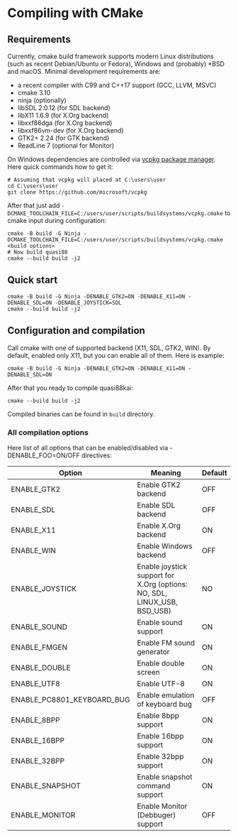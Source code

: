 # Compiling with CMake

## Requirements

Currently, cmake build framework supports modern Linux distributions (such as recent Debian/Ubuntu or Fedora), Windows
and (probably) *BSD and macOS. Minimal development requirements are:

* a recent compiler with C99 and C++17 support (GCC, LLVM, MSVC)
* cmake 3.10
* ninja (optionally)
* libSDL 2.0.12 (for SDL backend)
* libX11 1.6.9 (for X.Org backend)
* libxxf86dga (for X.Org backend)
* libxxf86vm-dev (for X.Org backend)
* GTK2+ 2.24 (for GTK backend)
* ReadLine 7 (optional for Monitor)

On Windows dependencies are controlled via [vcpkg package manager](https://vcpkg.io/). Here quick commands how to get
it:

```
# Assuming that vcpkg will placed at C:\users\user
cd C:\users\user
git clone https://github.com/microsoft/vcpkg
```

After that just add `-DCMAKE_TOOLCHAIN_FILE=C:/users/user/scripts/buildsystems/vcpkg.cmake` to cmake input during
configuration: 

```
cmake -B build -G Ninja -DCMAKE_TOOLCHAIN_FILE=C:/users/user/scripts/buildsystems/vcpkg.cmake <build options>
# Now build quasi88
cmake --build build -j2
```

## Quick start

```
cmake -B build -G Ninja -DENABLE_GTK2=ON -DENABLE_X11=ON -DENABLE_SDL=ON -DENABLE_JOYSTICK=SDL
cmake --build build -j2
```

## Configuration and compilation

Call cmake with one of supported backend (X11, SDL, GTK2, WIN). By default, enabled only X11, but you can enable all of
them. Here is example:

```
cmake -B build -G Ninja -DENABLE_GTK2=ON -DENABLE_X11=ON -DENABLE_SDL=ON
```

After that you ready to compile quasi88kai:

```
cmake --build build -j2
```

Compiled binaries can be found in `build` directory.

### All compilation options

Here list of all options that can be enabled/disabled via -DENABLE_FOO=ON/OFF directives:

| Option                     | Meaning                           | Default |
|----------------------------|-----------------------------------|---------|
| ENABLE_GTK2                | Enable GTK2 backend               |     OFF |
| ENABLE_SDL                 | Enable SDL backend                |     OFF |
| ENABLE_X11                 | Enable X.Org backend              |      ON |
| ENABLE_WIN                 | Enable Windows backend            |     OFF |
| ENABLE_JOYSTICK            | Enable joystick support for X.Org (options: NO, SDL, LINUX_USB, BSD_USB) | NO |
| ENABLE_SOUND               | Enable sound support              |      ON |
| ENABLE_FMGEN               | Enable FM sound generator         |      ON |
| ENABLE_DOUBLE              | Enable double screen              |      ON |
| ENABLE_UTF8                | Enable UTF-8                      |      ON |
| ENABLE_PC8801_KEYBOARD_BUG | Enable emulation of keyboard bug  |     OFF |
| ENABLE_8BPP                | Enable 8bpp support               |      ON |
| ENABLE_16BPP               | Enable 16bpp support              |      ON |
| ENABLE_32BPP               | Enable 32bpp support              |      ON |
| ENABLE_SNAPSHOT            | Enable snapshot command support   |      ON |
| ENABLE_MONITOR             | Enable Monitor (Debbuger) support |     OFF |
